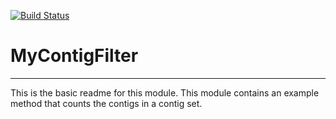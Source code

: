 [![Build Status](https://travis-ci.org/wjriehl/MyContigFilter.svg?branch=master)](https://travis-ci.org/wjriehl/MyContigFilter)

# MyContigFilter
---

This is the basic readme for this module. This module contains an example method that counts the contigs in a contig set.
